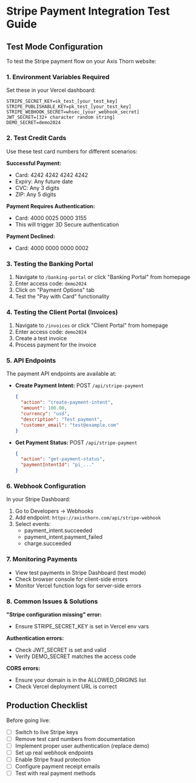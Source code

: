 # Stripe Payment Integration Test Guide

## Test Mode Configuration

To test the Stripe payment flow on your Axis Thorn website:

### 1. Environment Variables Required

Set these in your Vercel dashboard:

```
STRIPE_SECRET_KEY=sk_test_[your_test_key]
STRIPE_PUBLISHABLE_KEY=pk_test_[your_test_key]
STRIPE_WEBHOOK_SECRET=whsec_[your_webhook_secret]
JWT_SECRET=[32+ character random string]
DEMO_SECRET=demo2024
```

### 2. Test Credit Cards

Use these test card numbers for different scenarios:

**Successful Payment:**
- Card: 4242 4242 4242 4242
- Expiry: Any future date
- CVC: Any 3 digits
- ZIP: Any 5 digits

**Payment Requires Authentication:**
- Card: 4000 0025 0000 3155
- This will trigger 3D Secure authentication

**Payment Declined:**
- Card: 4000 0000 0000 0002

### 3. Testing the Banking Portal

1. Navigate to `/banking-portal` or click "Banking Portal" from homepage
2. Enter access code: `demo2024`
3. Click on "Payment Options" tab
4. Test the "Pay with Card" functionality

### 4. Testing the Client Portal (Invoices)

1. Navigate to `/invoices` or click "Client Portal" from homepage
2. Enter access code: `demo2024`
3. Create a test invoice
4. Process payment for the invoice

### 5. API Endpoints

The payment API endpoints are available at:

- **Create Payment Intent:** POST `/api/stripe-payment`
  ```json
  {
    "action": "create-payment-intent",
    "amount": 100.00,
    "currency": "usd",
    "description": "Test payment",
    "customer_email": "test@example.com"
  }
  ```

- **Get Payment Status:** POST `/api/stripe-payment`
  ```json
  {
    "action": "get-payment-status",
    "paymentIntentId": "pi_..."
  }
  ```

### 6. Webhook Configuration

In your Stripe Dashboard:
1. Go to Developers → Webhooks
2. Add endpoint: `https://axisthorn.com/api/stripe-webhook`
3. Select events:
   - payment_intent.succeeded
   - payment_intent.payment_failed
   - charge.succeeded

### 7. Monitoring Payments

- View test payments in Stripe Dashboard (test mode)
- Check browser console for client-side errors
- Monitor Vercel function logs for server-side errors

### 8. Common Issues & Solutions

**"Stripe configuration missing" error:**
- Ensure STRIPE_SECRET_KEY is set in Vercel env vars

**Authentication errors:**
- Check JWT_SECRET is set and valid
- Verify DEMO_SECRET matches the access code

**CORS errors:**
- Ensure your domain is in the ALLOWED_ORIGINS list
- Check Vercel deployment URL is correct

## Production Checklist

Before going live:
- [ ] Switch to live Stripe keys
- [ ] Remove test card numbers from documentation
- [ ] Implement proper user authentication (replace demo)
- [ ] Set up real webhook endpoints
- [ ] Enable Stripe fraud protection
- [ ] Configure payment receipt emails
- [ ] Test with real payment methods